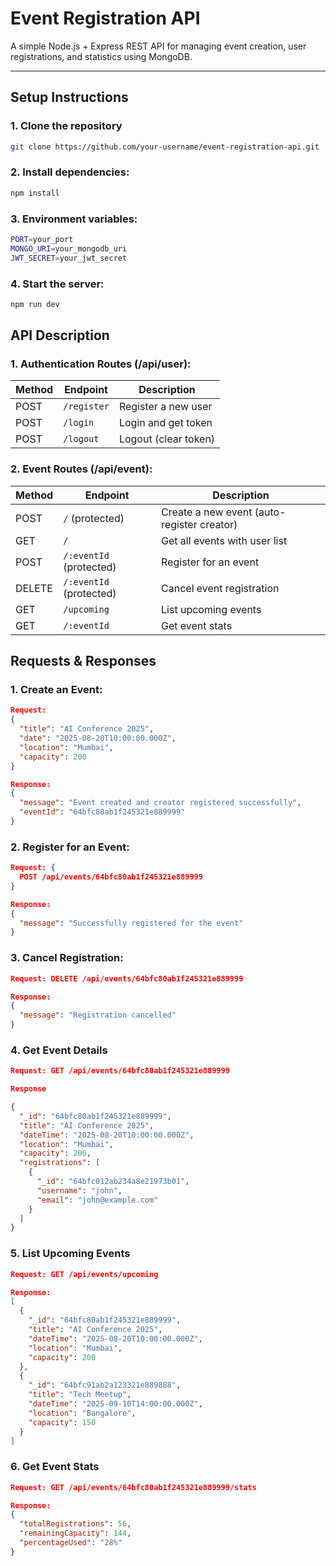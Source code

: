 #  Event Registration API

A simple Node.js + Express REST API for managing event creation, user registrations, and statistics using MongoDB.

---

##  Setup Instructions

### 1. Clone the repository

```bash
git clone https://github.com/your-username/event-registration-api.git
```

### 2. Install dependencies: 
```bash
npm install
```

### 3. Environment variables: 
```bash
PORT=your_port
MONGO_URI=your_mongodb_uri
JWT_SECRET=your_jwt_secret
```

### 4. Start the server: 
```bash
npm run dev
```

## API Description

### 1. Authentication Routes (/api/user):

| Method | Endpoint        | Description          |
| ------ | --------------- | -------------------- |
| POST   | `/register` | Register a new user  |
| POST   | `/login`    | Login and get token  |
| POST   | `/logout`   | Logout (clear token) |

### 2. Event Routes (/api/event):

| Method | Endpoint                   | Description                                |
| ------ | -------------------------- | ------------------------------------------ |
| POST   | `/` (protected)            | Create a new event (auto-register creator) |
| GET    | `/`                        | Get all events with user list              |
| POST   | `/:eventId` (protected)    | Register for an event                      |
| DELETE | `/:eventId` (protected)    | Cancel event registration                  |
| GET    | `/upcoming`                | List upcoming events                       |
| GET    | `/:eventId`                | Get event stats                            |

## Requests & Responses

### 1. Create an Event:
```json
Request:
{
  "title": "AI Conference 2025",
  "date": "2025-08-20T10:00:00.000Z",
  "location": "Mumbai",
  "capacity": 200
}

Response:
{
  "message": "Event created and creator registered successfully",
  "eventId": "64bfc80ab1f245321e889999"
}
```

### 2. Register for an Event:
```json
Request: {
  POST /api/events/64bfc80ab1f245321e889999
}

Response:
{
  "message": "Successfully registered for the event"
}
```

### 3. Cancel Registration:
```json
Request: DELETE /api/events/64bfc80ab1f245321e889999

Response:
{
  "message": "Registration cancelled"
}
```

### 4. Get Event Details
```json
Request: GET /api/events/64bfc80ab1f245321e889999

Response

{
  "_id": "64bfc80ab1f245321e889999",
  "title": "AI Conference 2025",
  "dateTime": "2025-08-20T10:00:00.000Z",
  "location": "Mumbai",
  "capacity": 200,
  "registrations": [
    {
      "_id": "64bfc012ab234a8e21973b01",
      "username": "john",
      "email": "john@example.com"
    }
  ]
}
```

### 5. List Upcoming Events
```json
Request: GET /api/events/upcoming

Response:
[
  {
    "_id": "64bfc80ab1f245321e889999",
    "title": "AI Conference 2025",
    "dateTime": "2025-08-20T10:00:00.000Z",
    "location": "Mumbai",
    "capacity": 200
  },
  {
    "_id": "64bfc91ab2a123321e889888",
    "title": "Tech Meetup",
    "dateTime": "2025-09-10T14:00:00.000Z",
    "location": "Bangalore",
    "capacity": 150
  }
]
```

### 6. Get Event Stats
```json
Request: GET /api/events/64bfc80ab1f245321e889999/stats

Response:
{
  "totalRegistrations": 56,
  "remainingCapacity": 144,
  "percentageUsed": "28%"
}
```
